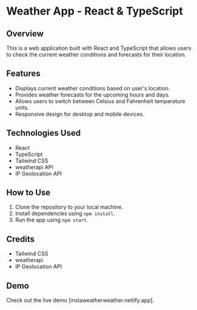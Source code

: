 # Weather App - React & TypeScript

## Overview

This is a web application built with React and TypeScript that allows users to check the current weather conditions and forecasts for their location.

## Features

- Displays current weather conditions based on user's location.
- Provides weather forecasts for the upcoming hours and days.
- Allows users to switch between Celsius and Fahrenheit temperature units.
- Responsive design for desktop and mobile devices.

## Technologies Used

- React
- TypeScript
- Tailwind CSS
- weatherapi API
- IP Geolocation API

## How to Use

1. Clone the repository to your local machine.
2. Install dependencies using `npm install`.
3. Run the app using `npm start`.

## Credits

- Tailwind CSS
- weatherapi
- IP Geolocation API

## Demo

Check out the live demo [instaweatherweather.netlify.app].
